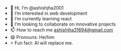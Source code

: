 - 👋 Hi, I’m @ashishjha2001
- 👀 I’m interested in web development
- 🌱 I’m currently learning react
- 💞️ I’m looking to collaborate on innovative projects
- 📫 How to reach me ashishjha31694@gmail.com
- 😄 Pronouns: He/him
- ⚡ Fun fact: AI will replace me.

<!---
ashishjha2001/ashishjha2001 is a ✨ special ✨ repository because its `README.md` (this file) appears on your GitHub profile.
You can click the Preview link to take a look at your changes.
--->
